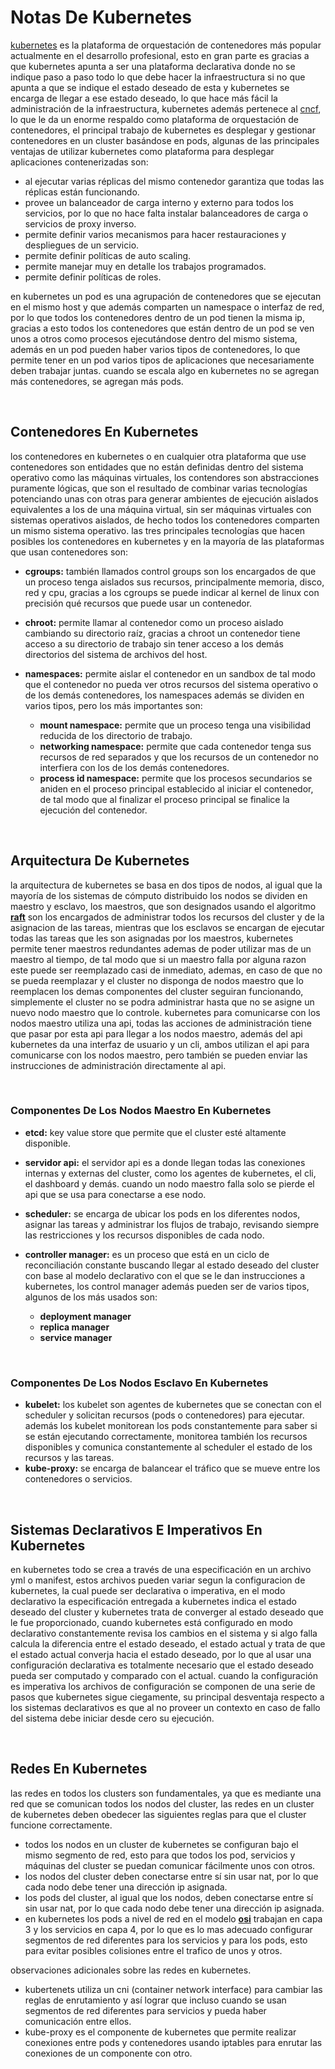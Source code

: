 # Notas De Kubernetes

[kubernetes](https://kubernetes.io/es/docs/concepts/overview/what-is-kubernetes/) es la plataforma de orquestación de contenedores más popular actualmente en el desarrollo profesional, esto en gran parte es gracias a que kubernetes apunta a ser una plataforma declarativa donde no se indique paso a paso todo lo que debe hacer la infraestructura si no que apunta a que se indique el estado deseado de esta y kubernetes se encarga de llegar a ese estado deseado, lo que hace más fácil la administración de la infraestructura, kubernetes además pertenece al [cncf](https://www.cncf.io/), lo que le da un enorme respaldo como plataforma de orquestación de contenedores, el principal trabajo de kubernetes es desplegar y gestionar contenedores en un cluster basándose en pods, algunas de las principales ventajas de utilizar kubernetes como plataforma para desplegar aplicaciones contenerizadas son:

- al ejecutar varias réplicas del mismo contenedor garantiza que todas las réplicas están funcionando.
- provee un balanceador de carga interno y externo para todos los servicios, por lo que no hace falta instalar balanceadores de carga o servicios de proxy inverso.
- permite definir varios mecanismos para hacer restauraciones y despliegues de un servicio.
- permite definir políticas de auto scaling.
- permite manejar muy en detalle los trabajos programados.
- permite definir políticas de roles.

en kubernetes un pod es una agrupación de contenedores que se ejecutan en el mismo host y que además comparten un namespace o interfaz de red, por lo que todos los contenedores dentro de un pod tienen la misma ip, gracias a esto todos los contenedores que están dentro de un pod se ven unos a otros como procesos ejecutándose dentro del mismo sistema, además en un pod pueden haber varios tipos de contenedores, lo que permite tener en un pod varios tipos de aplicaciones que necesariamente deben trabajar juntas.
cuando se escala algo en kubernetes no se agregan más contenedores, se agregan más pods.

<br>

## Contenedores En Kubernetes

los contenedores en kubernetes o en cualquier otra plataforma que use contenedores son entidades que no están definidas dentro del sistema operativo como las máquinas virtuales, los contendores son abstracciones puramente lógicas, que son el resultado de combinar varias tecnologías potenciando unas con otras para generar ambientes de ejecución aislados equivalentes a los de una máquina virtual, sin ser máquinas virtuales con sistemas operativos aislados, de hecho todos los contenedores comparten un mismo sistema operativo. las tres principales tecnologías que hacen posibles los contenedores en kubernetes y en la mayoría de las plataformas que usan contenedores son:

- **cgroups:** también llamados control groups son los encargados de que un proceso tenga aislados sus recursos, principalmente memoria, disco, red y cpu, gracias a los cgroups se puede indicar al kernel de linux con precisión qué recursos que puede usar un contenedor.
- **chroot:** permite llamar al contenedor como un proceso aislado cambiando su directorio raíz, gracias a chroot un contenedor tiene acceso a su directorio de trabajo sin tener acceso a los demás directorios del sistema de archivos del host.
- **namespaces:** permite aislar el contenedor en un sandbox de tal modo que el contenedor no pueda ver otros recursos del sistema operativo o de los demás contenedores, los namespaces además se dividen en varios tipos, pero los más importantes son:

  - **mount namespace:** permite que un proceso tenga una visibilidad reducida de los directorio de trabajo.
  - **networking namespace:** permite que cada contenedor tenga sus recursos de red separados y que los recursos de un contenedor no interfiera con los de los demás contenedores.
  - **process id namespace:** permite que los procesos secundarios se aniden en el proceso principal establecido al iniciar el contenedor, de tal modo que al finalizar el proceso principal se finalice la ejecución del contenedor.

<br>

## Arquitectura De Kubernetes

la arquitectura de kubernetes se basa en dos tipos de nodos, al igual que la mayoría de los sistemas de cómputo distribuido los nodos se dividen en maestro y esclavo, los maestros, que son designados usando el algoritmo [**raft**](https://www.freecodecamp.org/news/in-search-of-an-understandable-consensus-algorithm-a-summary-4bc294c97e0d/) son los encargados de administrar todos los recursos del cluster y de la asignacion de las tareas, mientras que los esclavos se encargan de ejecutar todas las tareas que les son asignadas por los maestros, kubernetes permite tener maestros redundantes ademas de poder utilizar mas de un maestro al tiempo, de tal modo que si un maestro falla por alguna razon este puede ser reemplazado casi de inmediato, ademas, en caso de que no se pueda reemplazar y el cluster no disponga de nodos maestro que lo reemplacen los demas componentes del cluster seguiran funcionando, simplemente el cluster no se podra administrar hasta que no se asigne un nuevo nodo maestro que lo controle.
kubernetes para comunicarse con los nodos maestro utiliza una api, todas las acciones de administración tiene que pasar por esta api para llegar a los nodos maestro, además del api kubernetes da una interfaz de usuario y un cli, ambos utilizan el api para comunicarse con los nodos maestro, pero también se pueden enviar las instrucciones de administración directamente al api.

<br>

### Componentes De Los Nodos Maestro En Kubernetes

- **etcd:** key value store que permite que el cluster esté altamente disponible.
- **servidor api:** el servidor api es a donde llegan todas las conexiones internas y externas del cluster, como los agentes de kubernetes, el cli, el dashboard y demás. cuando un nodo maestro falla solo se pierde el api que se usa para conectarse a ese nodo.
- **scheduler:** se encarga de ubicar los pods en los diferentes nodos, asignar las tareas y administrar los flujos de trabajo, revisando siempre las restricciones y los recursos disponibles de cada nodo.
- **controller manager:** es un proceso que está en un ciclo de reconciliación constante buscando llegar al estado deseado del cluster con base al modelo declarativo con el que se le dan instrucciones a kubernetes, los control manager además pueden ser de varios tipos, algunos de los más usados son:

  - **deployment manager**
  - **replica manager**
  - **service manager**

<br>

### Componentes De Los Nodos Esclavo En Kubernetes

- **kubelet:** los kubelet son agentes de kubernetes que se conectan con el scheduler y solicitan recursos (pods o contenedores) para ejecutar. además los kubelet monitorean los pods constantemente para saber si se están ejecutando correctamente, monitorea también los recursos disponibles y comunica constantemente al scheduler el estado de los recursos y las tareas.
- **kube-proxy:** se encarga de balancear el tráfico que se mueve entre los contenedores o servicios.

<br>

## Sistemas Declarativos E Imperativos En Kubernetes

en kubernetes todo se crea a través de una especificación en un archivo yml o manifest, estos archivos pueden variar segun la configuracion de kubernetes, la cual puede ser declarativa o imperativa, en el modo declarativo la especificación entregada a kubernetes indica el estado deseado del cluster y kubernetes trata de converger al estado deseado que le fue proporcionado, cuando kubernetes está configurado en modo declarativo constantemente revisa los cambios en el sistema y si algo falla calcula la diferencia entre el estado deseado, el estado actual y trata de que el estado actual converja hacia el estado deseado, por lo que al usar una configuración declarativa es totalmente necesario que el estado deseado pueda ser computado y comparado con el actual. cuando la configuración es imperativa los archivos de configuración se componen de una serie de pasos que kubernetes sigue ciegamente, su principal desventaja respecto a los sistemas declarativos es que al no proveer un contexto en caso de fallo del sistema debe iniciar desde cero su ejecución.

<br>

## Redes En Kubernetes

las redes en todos los clusters son fundamentales, ya que es mediante una red que se comunican todos los nodos del cluster, las redes en un cluster de kubernetes deben obedecer las siguientes reglas para que el cluster funcione correctamente.

- todos los nodos en un cluster de kubernetes se configuran bajo el mismo segmento de red, esto para que todos los pod, servicios y máquinas del cluster se puedan comunicar fácilmente unos con otros.
- los nodos del cluster deben conectarse entre sí sin usar nat, por lo que cada nodo debe tener una dirección ip asignada.
- los pods del cluster, al igual que los nodos, deben conectarse entre sí sin usar nat, por lo que cada nodo debe tener una dirección ip asignada.
- en kubernetes los pods a nivel de red en el modelo [**osi**](https://www.networkworld.com/article/3239677/the-osi-model-explained-and-how-to-easily-remember-its-7-layers.html) trabajan en capa 3 y los servicios en capa 4, por lo que es lo mas adecuado configurar segmentos de red diferentes para los servicios y para los pods, esto para evitar posibles colisiones entre el trafico de unos y otros.

observaciones adicionales sobre las redes en kubernetes.

- kubertenets utiliza un cni (container network interface) para cambiar las reglas de enrutamiento y así lograr que incluso cuando se usan segmentos de red diferentes para servicios y pueda haber comunicación entre ellos.
- kube-proxy es el componente de kubernetes que permite realizar conexiones entre pods y contenedores usando iptables para enrutar las conexiones de un componente con otro.

<br>
